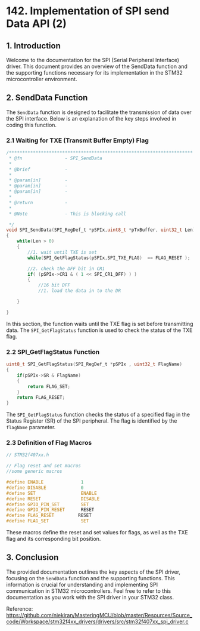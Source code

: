 # 142. Implementation of SPI send Data API (2)



## 1. Introduction

Welcome to the documentation for the SPI (Serial Peripheral Interface) driver. This document provides an overview of the SendData function and the supporting functions necessary for its implementation in the STM32 microcontroller environment.

## 2. SendData Function

The `SendData` function is designed to facilitate the transmission of data over the SPI interface. Below is an explanation of the key steps involved in coding this function.

### 2.1 Waiting for TXE (Transmit Buffer Empty) Flag

```c
/*********************************************************************
 * @fn      		  - SPI_SendData
 *
 * @brief             -
 *
 * @param[in]         -
 * @param[in]         -
 * @param[in]         -
 *
 * @return            -
 *
 * @Note              - This is blocking call

 */
void SPI_SendData(SPI_RegDef_t *pSPIx,uint8_t *pTxBuffer, uint32_t Len)
{
	while(Len > 0)
	{
		//1. wait until TXE is set
		while(SPI_GetFlagStatus(pSPIx,SPI_TXE_FLAG)  == FLAG_RESET );

		//2. check the DFF bit in CR1
		if( (pSPIx->CR1 & ( 1 << SPI_CR1_DFF) ) )
		{
			//16 bit DFF
			//1. load the data in to the DR

	}

}
```

In this section, the function waits until the TXE flag is set before transmitting data. The `SPI_GetFlagStatus` function is used to check the status of the TXE flag.

### 2.2 SPI_GetFlagStatus Function

```c
uint8_t SPI_GetFlagStatus(SPI_RegDef_t *pSPIx , uint32_t FlagName)
{
	if(pSPIx->SR & FlagName)
	{
		return FLAG_SET;
	}
	return FLAG_RESET;
}
```

The `SPI_GetFlagStatus` function checks the status of a specified flag in the Status Register (SR) of the SPI peripheral. The flag is identified by the `flagName` parameter.

### 2.3 Definition of Flag Macros

```c
// STM32f407xx.h

// Flag reset and set macros
//some generic macros

#define ENABLE 				1
#define DISABLE 			0
#define SET 				ENABLE
#define RESET 				DISABLE
#define GPIO_PIN_SET        SET
#define GPIO_PIN_RESET      RESET
#define FLAG_RESET         RESET
#define FLAG_SET 			SET
```

These macros define the reset and set values for flags, as well as the TXE flag and its corresponding bit position.

## 3. Conclusion

The provided documentation outlines the key aspects of the SPI driver, focusing on the `SendData` function and the supporting functions. This information is crucial for understanding and implementing SPI communication in STM32 microcontrollers. Feel free to refer to this documentation as you work with the SPI driver in your STM32 class.



Reference: https://github.com/niekiran/MasteringMCU/blob/master/Resources/Source_code/Workspace/stm32f4xx_drivers/drivers/src/stm32f407xx_spi_driver.c